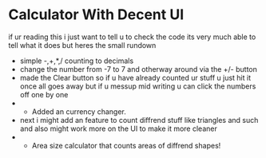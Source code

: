 # Calculator With Decent UI

if ur reading this i just want to tell u to check the code its very much able to tell what it does but heres the small rundown 

- simple -,+,*,/ counting to decimals
- change the number from -7 to 7 and otherway around via the +/- button
- made the Clear button so if u have already counted ur stuff u just hit it once all goes away but if u messup    mid writing u can click the numbers off one by one
- + Added an currency changer.
- next i might add an feature to count diffrend stuff like triangles and such and also might work more on the UI to make it more cleaner
- + Area size calculator that counts areas of diffrend shapes!
